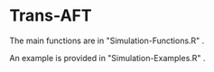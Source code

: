 # Trans-AFT

The main functions are in "Simulation-Functions.R" .

An example is provided in "Simulation-Examples.R" .
